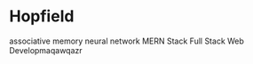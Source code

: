# Hopfield
associative memory neural network
MERN Stack
 Full Stack Web Developmaqawqazr












